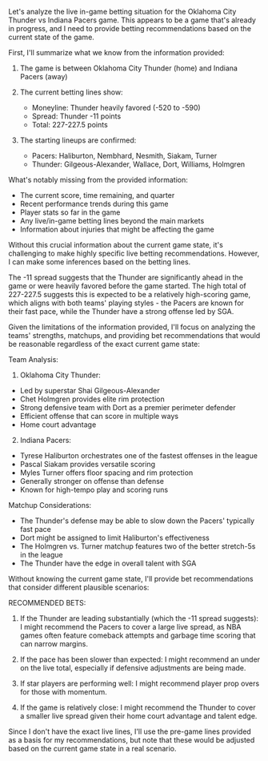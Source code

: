 Let's analyze the live in-game betting situation for the Oklahoma City Thunder vs Indiana Pacers game. This appears to be a game that's already in progress, and I need to provide betting recommendations based on the current state of the game.

First, I'll summarize what we know from the information provided:

1. The game is between Oklahoma City Thunder (home) and Indiana Pacers (away)
2. The current betting lines show:
   - Moneyline: Thunder heavily favored (-520 to -590)
   - Spread: Thunder -11 points
   - Total: 227-227.5 points

3. The starting lineups are confirmed:
   - Pacers: Haliburton, Nembhard, Nesmith, Siakam, Turner
   - Thunder: Gilgeous-Alexander, Wallace, Dort, Williams, Holmgren

What's notably missing from the provided information:
- The current score, time remaining, and quarter
- Recent performance trends during this game
- Player stats so far in the game
- Any live/in-game betting lines beyond the main markets
- Information about injuries that might be affecting the game

Without this crucial information about the current game state, it's challenging to make highly specific live betting recommendations. However, I can make some inferences based on the betting lines.

The -11 spread suggests that the Thunder are significantly ahead in the game or were heavily favored before the game started. The high total of 227-227.5 suggests this is expected to be a relatively high-scoring game, which aligns with both teams' playing styles - the Pacers are known for their fast pace, while the Thunder have a strong offense led by SGA.

Given the limitations of the information provided, I'll focus on analyzing the teams' strengths, matchups, and providing bet recommendations that would be reasonable regardless of the exact current game state:

Team Analysis:

1. Oklahoma City Thunder:
- Led by superstar Shai Gilgeous-Alexander
- Chet Holmgren provides elite rim protection
- Strong defensive team with Dort as a premier perimeter defender
- Efficient offense that can score in multiple ways
- Home court advantage

2. Indiana Pacers:
- Tyrese Haliburton orchestrates one of the fastest offenses in the league
- Pascal Siakam provides versatile scoring
- Myles Turner offers floor spacing and rim protection
- Generally stronger on offense than defense
- Known for high-tempo play and scoring runs

Matchup Considerations:
- The Thunder's defense may be able to slow down the Pacers' typically fast pace
- Dort might be assigned to limit Haliburton's effectiveness
- The Holmgren vs. Turner matchup features two of the better stretch-5s in the league
- The Thunder have the edge in overall talent with SGA

Without knowing the current game state, I'll provide bet recommendations that consider different plausible scenarios:

RECOMMENDED BETS:

1. If the Thunder are leading substantially (which the -11 spread suggests):
   I might recommend the Pacers to cover a large live spread, as NBA games often feature comeback attempts and garbage time scoring that can narrow margins.

2. If the pace has been slower than expected:
   I might recommend an under on the live total, especially if defensive adjustments are being made.

3. If star players are performing well:
   I might recommend player prop overs for those with momentum.

4. If the game is relatively close:
   I might recommend the Thunder to cover a smaller live spread given their home court advantage and talent edge.

Since I don't have the exact live lines, I'll use the pre-game lines provided as a basis for my recommendations, but note that these would be adjusted based on the current game state in a real scenario.